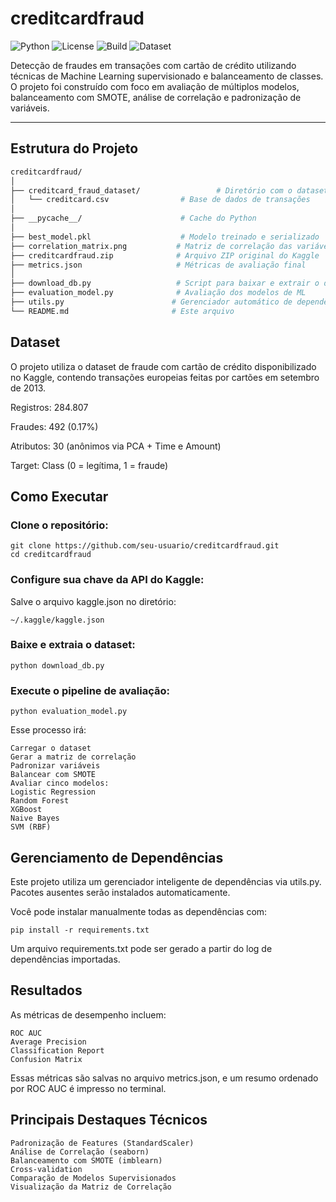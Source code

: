 # creditcardfraud

![Python](https://img.shields.io/badge/Python-3.8%2B-blue?logo=python) 
![License](https://img.shields.io/badge/license-MIT-green) 
![Build](https://img.shields.io/badge/status-complete-success) 
![Dataset](https://img.shields.io/badge/dataset-Kaggle-blue)

Detecção de fraudes em transações com cartão de crédito utilizando técnicas de Machine Learning supervisionado e balanceamento de classes. O projeto foi construído com foco em avaliação de múltiplos modelos, balanceamento com SMOTE, análise de correlação e padronização de variáveis.

---

## Estrutura do Projeto

```bash
creditcardfraud/
│
├── creditcard_fraud_dataset/                 # Diretório com o dataset original
│   └── creditcard.csv                # Base de dados de transações
│
├── __pycache__/                      # Cache do Python
│
├── best_model.pkl                    # Modelo treinado e serializado
├── correlation_matrix.png           # Matriz de correlação das variáveis
├── creditcardfraud.zip              # Arquivo ZIP original do Kaggle
├── metrics.json                     # Métricas de avaliação final
│
├── download_db.py                   # Script para baixar e extrair o dataset
├── evaluation_model.py              # Avaliação dos modelos de ML
├── utils.py                        # Gerenciador automático de dependências
└── README.md                       # Este arquivo
```

## Dataset
O projeto utiliza o dataset de fraude com cartão de crédito disponibilizado no Kaggle, contendo transações europeias feitas por cartões em setembro de 2013.

Registros: 284.807

Fraudes: 492 (0.17%)

Atributos: 30 (anônimos via PCA + Time e Amount)

Target: Class (0 = legítima, 1 = fraude)

## Como Executar
### Clone o repositório:
```
git clone https://github.com/seu-usuario/creditcardfraud.git
cd creditcardfraud
```
### Configure sua chave da API do Kaggle:
Salve o arquivo kaggle.json no diretório:
```
~/.kaggle/kaggle.json
```
### Baixe e extraia o dataset:
```
python download_db.py
```
### Execute o pipeline de avaliação:
```
python evaluation_model.py
```
Esse processo irá:
```
Carregar o dataset
Gerar a matriz de correlação
Padronizar variáveis
Balancear com SMOTE
Avaliar cinco modelos:
Logistic Regression
Random Forest
XGBoost
Naive Bayes
SVM (RBF)
```
## Gerenciamento de Dependências
Este projeto utiliza um gerenciador inteligente de dependências via utils.py. Pacotes ausentes serão instalados automaticamente.

Você pode instalar manualmente todas as dependências com:
```
pip install -r requirements.txt
```
Um arquivo requirements.txt pode ser gerado a partir do log de dependências importadas.

## Resultados
As métricas de desempenho incluem:
```
ROC AUC
Average Precision
Classification Report
Confusion Matrix
```
Essas métricas são salvas no arquivo metrics.json, e um resumo ordenado por ROC AUC é impresso no terminal.

## Principais Destaques Técnicos
```
Padronização de Features (StandardScaler)
Análise de Correlação (seaborn)
Balanceamento com SMOTE (imblearn)
Cross-validation
Comparação de Modelos Supervisionados
Visualização da Matriz de Correlação
```
